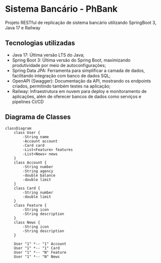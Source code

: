 # Sistema Bancário - PhBank

Projeto RESTful de replicação de sistema bancário utilizando SpringBoot 3, Java 17 e Railway

## Tecnologias utilizadas
 - Java 17: Última versão LTS do Java;
 -  Spring Boot 3: Última versão do Spring Boot, maximizando produtividade por meio de autoconfigurações; 
 - Spring Data JPA: Ferramenta para simplificar a camada de dados, facilitando integração com banco de dados SQL;
- OpenAPI (Swagger): Documentação da API, mostrando os endpoints criados, permitindo também testes na aplicação;
- Railway: Infraestrutura em nuvem para deploy e monitoramento de aplicações, além de oferecer bancos de dados como serviços e pipelines CI/CD

## Diagrama de Classes

```mermaid
classDiagram
    class User {
        -String name
        -Account account
        -Card card
        -List<Feature> features
        -List<News> news
    }
    class Account {
        -String number
        -String agency
        -double balance
        -double limit
    }
    class Card {
        -String number
        -double limit
    }
    class Feature {
        -String icon
        -String description
    }
    class News {
        -String icon
        -String description
    }
    
    User "1" *-- "1" Account
    User "1" *-- "1" Card
    User "1" *-- "N" Feature
    User "1" *-- "N" News
```